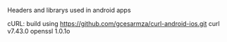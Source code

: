 Headers and librarys used in android apps


cURL:
    build using https://github.com/gcesarmza/curl-android-ios.git
    curl        v7.43.0
    openssl     1.0.1o